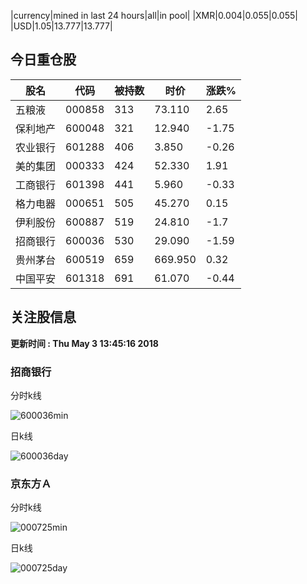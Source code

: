 |currency|mined in last 24 hours|all|in pool|
|XMR|0.004|0.055|0.055|
|USD|1.05|13.777|13.777|

## 今日重仓股 

|股名|代码|被持数|时价|涨跌%|
|---|---|---|---|---|
|五粮液|000858|313|73.110|2.65|
|保利地产|600048|321|12.940|-1.75|
|农业银行|601288|406|3.850|-0.26|
|美的集团|000333|424|52.330|1.91|
|工商银行|601398|441|5.960|-0.33|
|格力电器|000651|505|45.270|0.15|
|伊利股份|600887|519|24.810|-1.7|
|招商银行|600036|530|29.090|-1.59|
|贵州茅台|600519|659|669.950|0.32|
|中国平安|601318|691|61.070|-0.44|

## 关注股信息
**更新时间 : Thu May  3 13:45:16 2018**
### 招商银行 
分时k线

![600036min](http://image.sinajs.cn/newchart/min/n/sh600036.gif)

日k线

![600036day](http://image.sinajs.cn/newchart/daily/n/sh600036.gif)

### 京东方Ａ 
分时k线

![000725min](http://image.sinajs.cn/newchart/min/n/sz000725.gif)

日k线

![000725day](http://image.sinajs.cn/newchart/daily/n/sz000725.gif)
